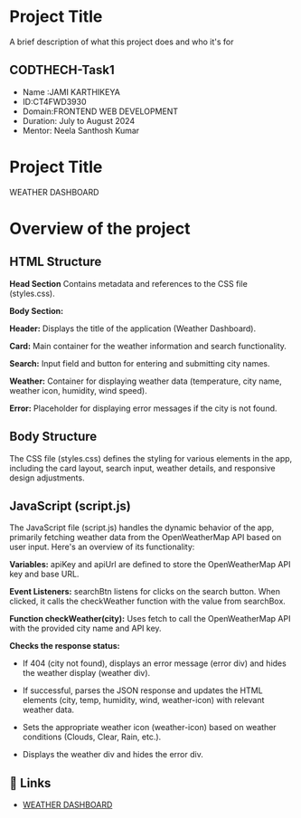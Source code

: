 
# Project Title

A brief description of what this project does and who it's for


## CODTHECH-Task1

- Name :JAMI KARTHIKEYA
- ID:CT4FWD3930
- Domain:FRONTEND WEB DEVELOPMENT
- Duration: July to August 2024
- Mentor: Neela Santhosh Kumar

# Project Title

WEATHER DASHBOARD

# Overview of the project
## HTML Structure
**Head Section** Contains metadata and references to the CSS file (styles.css).

**Body Section:**

**Header:** Displays the title of the application (Weather Dashboard).

**Card:** Main container for the weather information and search functionality.

**Search:** Input field and button for entering and submitting city names.

**Weather:** Container for displaying weather data (temperature, city name, weather icon, humidity, wind speed).

**Error:** Placeholder for displaying error messages if the city is not found.

## Body Structure

The CSS file (styles.css) defines the styling for various elements in the app, including the card layout, search input, weather details, and responsive design adjustments.

## JavaScript (script.js)
The JavaScript file (script.js) handles the dynamic behavior of the app, primarily fetching weather data from the OpenWeatherMap API based on user input. Here's an overview of its functionality:

**Variables:** apiKey and apiUrl are defined to store the OpenWeatherMap API key and base URL.

**Event Listeners:**
searchBtn listens for clicks on the search button.
When clicked, it calls the checkWeather function with the value from searchBox.

**Function checkWeather(city):**
Uses fetch to call the OpenWeatherMap API with the provided city name and API key.

**Checks the response status:**
- If 404 (city not found), displays an error message (error div) and hides the weather display (weather div).

- If successful, parses the JSON response and updates the HTML elements (city, temp, humidity, wind, weather-icon) with relevant weather data.

- Sets the appropriate weather icon (weather-icon) based on weather conditions (Clouds, Clear, Rain, etc.).

- Displays the weather div and hides the error div.


## 🔗 Links
- [WEATHER DASHBOARD](https://karthik5299.github.io/CODTECH-Task2/)




